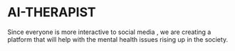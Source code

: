 # AI-THERAPIST
Since everyone is more interactive to social media , we are creating a platform that will help with the mental health issues rising up in the society.

